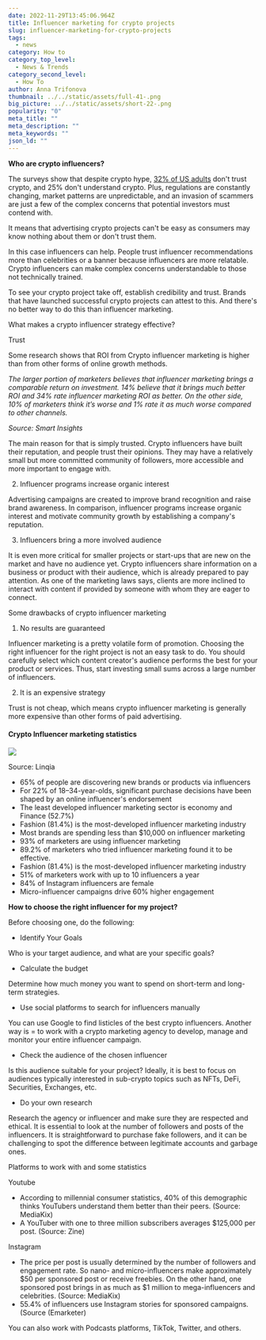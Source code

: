 ```yaml
---
date: 2022-11-29T13:45:06.964Z
title: Influencer marketing for crypto projects
slug: influencer-marketing-for-crypto-projects
tags:
  - news
category: How to
category_top_level:
  - News & Trends
category_second_level:
  - How To
author: Anna Trifonova
thumbnail: ../../static/assets/full-41-.png
big_picture: ../../static/assets/short-22-.png
popularity: "0"
meta_title: ""
meta_description: ""
meta_keywords: ""
json_ld: ""
---
```

**Who are crypto influencers?**

The surveys show that despite crypto hype, [32% of US adults](https://www.insiderintelligence.com/content/many-us-adults-dont-trust-cryptocurrency) don't trust crypto, and 25% don't understand crypto. Plus, regulations are constantly changing, market patterns are unpredictable, and an invasion of scammers are just a few of the complex concerns that potential investors must contend with.

It means that advertising crypto projects can't be easy as consumers may know nothing about them or don't trust them.

In this case influencers can help. People trust influencer recommendations more than celebrities or a banner because influencers are more relatable. Crypto influencers can make complex concerns understandable to those not technically trained. 

To see your crypto project take off, establish credibility and trust. Brands that have launched successful crypto projects can attest to this. And there's no better way to do this than influencer marketing. 

What makes a crypto influencer strategy effective? 

Trust 

Some research shows that ROI from Crypto influencer marketing is higher than from other forms of online growth methods.

*The larger portion of marketers believes that influencer marketing brings a comparable return on investment. 14% believe that it brings much better ROI and 34% rate influencer marketing ROI as better. On the other side, 10% of marketers think it’s worse and 1% rate it as much worse compared to other channels.*

*Source: Smart Insights*

The main reason for that is simply trusted. Crypto influencers have built their reputation, and people trust their opinions. They may have a relatively small but more committed community of followers, more accessible and more important to engage with.

2. Influencer programs increase organic interest

Advertising campaigns are created to improve brand recognition and raise brand awareness. In comparison, influencer programs increase organic interest and motivate community growth by establishing a company's reputation. 

3. Influencers bring a more involved audience 

It is even more critical for smaller projects or start-ups that are new on the market and have no audience yet. Crypto influencers share information on a business or product with their audience, which is already prepared to pay attention. As one of the marketing laws says, clients are more inclined to interact with content if provided by someone with whom they are eager to connect. 

Some drawbacks of crypto influencer marketing

1. No results are guaranteed 

Influencer marketing is a pretty volatile form of promotion. Choosing the right influencer for the right project is not an easy task to do. You should carefully select which content creator's audience performs the best for your product or services. Thus, start investing small sums across a large number of influencers. 

2. It is an expensive strategy 

Trust is not cheap, which means crypto influencer marketing is generally more expensive than other forms of paid advertising. 

#### Crypto Influencer marketing statistics

![](https://lh6.googleusercontent.com/6rRR7sT_Q6lGs3fcR9aJdBc0ViKqzqbwPApKug9EUCklH1ipmJYuoc8LuTVVxG2fh4eIrJotX65QEaabdo5uPmhCO7KATQWhLQVFgF1Jyjmdp4WmkZGHJgrzEvqoZZrtWQP4HMm6qXCIDnezXhP5MVeTf2s1aHhD0SDD3DVsCpd7jWE8XDXh8TKN7JDPew)

Source: Linqia 

* 65% of people are discovering new brands or products via influencers
* For 22% of 18–34-year-olds, significant purchase decisions have been shaped by an online influencer's endorsement
* The least developed influencer marketing sector is economy and Finance (52.7%)
* Fashion (81.4%) is the most-developed influencer marketing industry
* Most brands are spending less than $10,000 on influencer marketing
* 93% of marketers are using influencer marketing
* 89.2% of marketers who tried influencer marketing found it to be effective.
* Fashion (81.4%) is the most-developed influencer marketing industry
* 51% of marketers work with up to 10 influencers a year
* 84% of Instagram influencers are female
* Micro-influencer campaigns drive 60% higher engagement

**How to choose the right influencer for my project?**

Before choosing one, do the following: 

* Identify Your Goals

Who is your target audience, and what are your specific goals? 

* Calculate the budget 

Determine how much money you want to spend on short-term and long-term strategies. 

* Use social platforms to search for influencers manually

You can use Google to find listicles of the best crypto influencers. Another way is = to work with a crypto marketing agency to develop, manage and monitor your entire influencer campaign.

* Check the audience of the chosen influencer

Is this audience suitable for your project? Ideally, it is best to focus on audiences typically interested in sub-crypto topics such as NFTs, DeFi, Securities, Exchanges, etc.

* Do your own research

Research the agency or influencer and make sure they are respected and ethical. It is essential to look at the number of followers and posts of the influencers. It is straightforward to purchase fake followers, and it can be challenging to spot the difference between legitimate accounts and garbage ones.

Platforms to work with and some statistics

Youtube 

* According to millennial consumer statistics, 40% of this demographic thinks YouTubers understand them better than their peers. (Source: MediaKix)
* A YouTuber with one to three million subscribers averages $125,000 per post. (Source: Zine)

Instagram 

* The price per post is usually determined by the number of followers and engagement rate. So nano- and micro-influencers make approximately $50 per sponsored post or receive freebies. On the other hand, one sponsored post brings in as much as $1 million to mega-influencers and celebrities. (Source: MediaKix)
* 55.4% of influencers use Instagram stories for sponsored campaigns. (Source (Emarketer)

You can also work with Podcasts platforms, TikTok, Twitter, and others.